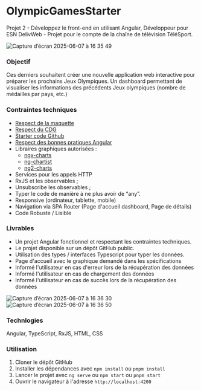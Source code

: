 # OlympicGamesStarter
Projet 2 - Développez le front-end en utilisant Angular, Développeur pour ESN DelivWeb - Projet pour le compte de la chaîne de télévision TéléSport.

![Capture d’écran 2025-06-07 à 16 35 49](https://github.com/user-attachments/assets/465f205f-f676-4943-8bcd-bb12e4549832)

### Objectif
Ces derniers souhaitent créer une nouvelle application web interactive pour préparer les prochains Jeux Olympiques. Un dashboard permettant de visualiser les informations des précédents Jeux olympiques (nombre de médailles par pays, etc.)

### Contraintes techniques
- [Respect de la maquette](https://course.oc-static.com/projects/D%C3%A9v_Full-Stack/D%C3%A9veloppez+le+front-end+en+utilisant+Angular/P2_Wireframes.pdf)
- [Respect du CDG](https://course.oc-static.com/projects/D%C3%A9v_Full-Stack/D%C3%A9veloppez+le+front-end+en+utilisant+Angular/Spe%CC%81cifications+(cahier+des+charges).pdf)
- [Starter code Github](https://github.com/OpenClassrooms-Student-Center/Developpez-le-front-end-en-utilisant-Angular)
- [Respect des bonnes pratiques Angular](https://v17.angular.io/guide/security)
- Libraires graphiques autorisées :
  - [ngx-charts](https://www.npmjs.com/package/ngx-charts)
  - [ng-chartist](https://www.npmjs.com/package/ng-chartist)
  - [ng2-charts](https://www.npmjs.com/package/ng2-charts)
- Services pour les appels HTTP
- RxJS et les observables ;
- Unsubscribe les observables ;
- Typer le code de manière à ne plus avoir de “any”.
- Responsive (ordinateur, tablette, mobile)
- Navigation via SPA Router (Page d'accueil dashboard, Page de détails)
- Code Robuste / Lisible

### Livrables
- Un projet Angular fonctionnel et respectant les contraintes techniques.
- Le projet disponible sur un dépôt GitHub public.
- Utilisation des types / interfaces Typescript pour typer les données.
- Page d'accueil avec le graphique demandé dans les spécifications
- Informé l'utilisateur en cas d'erreur lors de la récupération des données
- Informé l'utilisateur en cas de chargement des données
- Informé l'utilisateur en cas de succès lors de la récupération des données

![Capture d’écran 2025-06-07 à 16 36 30](https://github.com/user-attachments/assets/0e2b8cdc-d36b-42ec-9abf-428d3fe5fcff)
![Capture d’écran 2025-06-07 à 16 36 50](https://github.com/user-attachments/assets/eb206bf6-0465-4563-8331-718cae7d0e4f)


### Technlogies
Angular, TypeScript, RxJS, HTML, CSS

### Utilisation
1. Cloner le dépôt GitHub
2. Installer les dépendances avec `npm install` ou `pmpm install`
3. Lancer le projet avec `ng serve` ou `npm start` ou `pnpm start`
4. Ouvrir le navigateur à l'adresse `http://localhost:4200`
